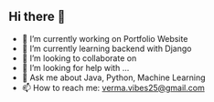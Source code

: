 ## Hi there 👋


- 🔭 I’m currently working on Portfolio Website
- 🌱 I’m currently learning backend with Django
- 👯 I’m looking to collaborate on 
- 🤔 I’m looking for help with ...
- 💬 Ask me about Java, Python, Machine Learning
- 📫 How to reach me: verma.vibes25@gmail.com



